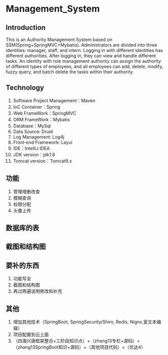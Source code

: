 # Management_System


## Introduction
This is an Authority Management System based on SSM(Spring+SpringMVC+Mybatis). Administrators are divided into three identities: manager, staff, and intern. Logging in with different identities has different authorities. After logging in, they can view and handle different tasks. An identity with role management authority can assign the authority of different types of employees, and all employees can add, delete, modify, fuzzy query, and batch delete the tasks within their authority.

## Technology
1. Software Project Management：Maven
2. IoC Container：Spring
3. Web FrameWork：SpringMVC
4. ORM FrameWork：Mybatis
5. Database：MySql
6. Data Source: Druid
7. Log Management: Log4j
8. Front-end Framework: Layui
5. IDE：IntelliJ IDEA
6. JDK version：jdk1.8
7. Tomcat version：Tomcat9.x


## 功能
1. 管理增删改查
2. 模糊查询
3. 权限分配
4. 头像上传

## 数据库的表

## 截图和结构图


## 要补的东西
1. 功能写全
2. 截图和结构图
3. 再过两遍说明修改和补充

## 其他
1. 增加其他技术（SpringBoot, SpringSecurity/Shiro, Redis, Nignx,富文本编辑）
2. 项目配置到云上面
3. （四海兴唐框架整合+三阶段知识点）+（zhang13专栏+源码）+（zhang13SpringBoot知识+源码）+（其他项目代码）+（优达4）

